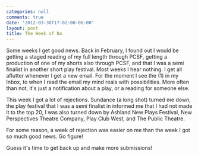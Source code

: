 ```yaml
---
categories: null
comments: true
date: '2012-03-30T17:02:00-06:00'
layout: post
title: The Week of No
---
```


Some weeks I get good news. Back in February, I found out I would be getting a staged reading of my full length through PCSF, getting a production of one of my shorts also through PCSF, and that I was a semi finalist in another short play festival. Most weeks I hear nothing. I get all aflutter whenever I get a new email. For the moment I see the (1) in my Inbox, to when I read the email my mind reals with possibilities. More often than not, it's just a notification about a play, or a reading for someone else.

This week I got a lot of rejections. Sundance (a long shot) turned me down, the play festival that I was a semi finalist in informed me that I had not made it to the top 20, I was also turned down by Ashland New Plays Festival, New Perspectives Theatre Company, Play Club West, and The Public Theatre.

For some reason, a week of rejection was easier on me than the week I got so much good news. Go figure!

Guess it's time to get back up and make more submissions!